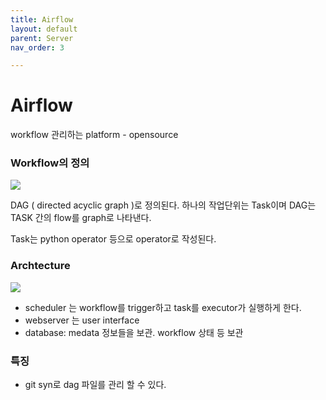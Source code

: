 ```yaml
---
title: Airflow
layout: default
parent: Server
nav_order: 3

---
```


# Airflow

workflow 관리하는 platform - opensource

### Workflow의 정의

![](../../../assets/server/images/airflow1.png)

DAG ( directed acyclic graph )로 정의된다. 하나의 작업단위는 Task이며 DAG는 TASK 간의 flow를 graph로 나타낸다.

Task는 python operator 등으로 operator로 작성된다.    

### Archtecture

![](../../../assets/server/images/airflow2.png)

- scheduler 는 workflow를 trigger하고 task를 executor가 실행하게 한다.
- webserver 는 user interface
- database: medata 정보들을 보관. workflow 상태 등 보관

### 특징

- git syn로 dag 파일를 관리 할 수 있다.
